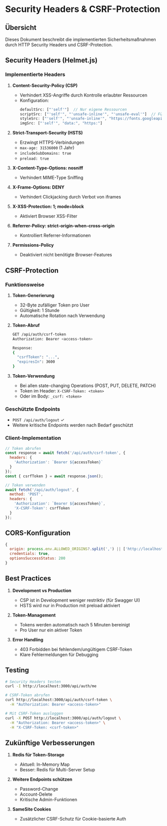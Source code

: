# Security Headers & CSRF-Protection

## Übersicht

Dieses Dokument beschreibt die implementierten Sicherheitsmaßnahmen durch HTTP Security Headers und CSRF-Protection.

## Security Headers (Helmet.js)

### Implementierte Headers

1. **Content-Security-Policy (CSP)**
   - Verhindert XSS-Angriffe durch Kontrolle erlaubter Ressourcen
   - Konfiguration:
     ```javascript
     defaultSrc: ["'self'"]  // Nur eigene Ressourcen
     scriptSrc: ["'self'", "'unsafe-inline'", "'unsafe-eval'"]  // Für Swagger UI
     styleSrc: ["'self'", "'unsafe-inline'", "https://fonts.googleapis.com"]
     imgSrc: ["'self'", "data:", "https:"]
     ```

2. **Strict-Transport-Security (HSTS)**
   - Erzwingt HTTPS-Verbindungen
   - `max-age: 31536000` (1 Jahr)
   - `includeSubDomains: true`
   - `preload: true`

3. **X-Content-Type-Options: nosniff**
   - Verhindert MIME-Type Sniffing

4. **X-Frame-Options: DENY**
   - Verhindert Clickjacking durch Verbot von iframes

5. **X-XSS-Protection: 1; mode=block**
   - Aktiviert Browser XSS-Filter

6. **Referrer-Policy: strict-origin-when-cross-origin**
   - Kontrolliert Referrer-Informationen

7. **Permissions-Policy**
   - Deaktiviert nicht benötigte Browser-Features

## CSRF-Protection

### Funktionsweise

1. **Token-Generierung**
   - 32-Byte zufälliger Token pro User
   - Gültigkeit: 1 Stunde
   - Automatische Rotation nach Verwendung

2. **Token-Abruf**
   ```bash
   GET /api/auth/csrf-token
   Authorization: Bearer <access-token>
   
   Response:
   {
     "csrfToken": "...",
     "expiresIn": 3600
   }
   ```

3. **Token-Verwendung**
   - Bei allen state-changing Operations (POST, PUT, DELETE, PATCH)
   - Token im Header: `X-CSRF-Token: <token>`
   - Oder im Body: `_csrf: <token>`

### Geschützte Endpoints

- `POST /api/auth/logout` ✓
- Weitere kritische Endpoints werden nach Bedarf geschützt

### Client-Implementation

```javascript
// Token abrufen
const response = await fetch('/api/auth/csrf-token', {
  headers: {
    'Authorization': `Bearer ${accessToken}`
  }
});
const { csrfToken } = await response.json();

// Token verwenden
await fetch('/api/auth/logout', {
  method: 'POST',
  headers: {
    'Authorization': `Bearer ${accessToken}`,
    'X-CSRF-Token': csrfToken
  }
});
```

## CORS-Konfiguration

```javascript
{
  origin: process.env.ALLOWED_ORIGINS?.split(',') || ['http://localhost:8080'],
  credentials: true,
  optionsSuccessStatus: 200
}
```

## Best Practices

1. **Development vs Production**
   - CSP ist in Development weniger restriktiv (für Swagger UI)
   - HSTS wird nur in Production mit preload aktiviert

2. **Token-Management**
   - Tokens werden automatisch nach 5 Minuten bereinigt
   - Pro User nur ein aktiver Token

3. **Error Handling**
   - 403 Forbidden bei fehlendem/ungültigem CSRF-Token
   - Klare Fehlermeldungen für Debugging

## Testing

```bash
# Security Headers testen
curl -I http://localhost:3000/api/auth/me

# CSRF-Token abrufen
curl http://localhost:3000/api/auth/csrf-token \
  -H "Authorization: Bearer <access-token>"

# Mit CSRF-Token ausloggen
curl -X POST http://localhost:3000/api/auth/logout \
  -H "Authorization: Bearer <access-token>" \
  -H "X-CSRF-Token: <csrf-token>"
```

## Zukünftige Verbesserungen

1. **Redis für Token-Storage**
   - Aktuell: In-Memory Map
   - Besser: Redis für Multi-Server Setup

2. **Weitere Endpoints schützen**
   - Password-Change
   - Account-Delete
   - Kritische Admin-Funktionen

3. **SameSite Cookies**
   - Zusätzlicher CSRF-Schutz für Cookie-basierte Auth
